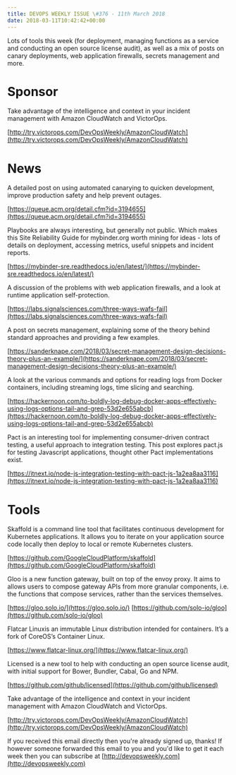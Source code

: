 ```yaml
---
title: DEVOPS WEEKLY ISSUE \#376 - 11th March 2018 
date: 2018-03-11T10:42:42+00:00
---
```


Lots of tools this week (for deployment, managing functions as a service and conducting an open source license audit), as well as a mix of posts on canary deployments, web application firewalls, secrets management and more.


Sponsor
======

Take advantage of the intelligence and context in your incident management with Amazon CloudWatch and VictorOps.

[http://try.victorops.com/DevOpsWeekly/AmazonCloudWatch](http://try.victorops.com/DevOpsWeekly/AmazonCloudWatch)


News
====

A detailed post on using automated canarying to quicken development, improve production safety and help prevent outages.

[https://queue.acm.org/detail.cfm?id=3194655](https://queue.acm.org/detail.cfm?id=3194655)


Playbooks are always interesting, but generally not public. Which makes this Site Reliability Guide for mybinder.org worth mining for ideas - lots of details on deployment, accessing metrics, useful snippets and incident reports.

[https://mybinder-sre.readthedocs.io/en/latest/](https://mybinder-sre.readthedocs.io/en/latest/)


A discussion of the problems with web application firewalls, and a look at runtime application self-protection.

[https://labs.signalsciences.com/three-ways-wafs-fail](https://labs.signalsciences.com/three-ways-wafs-fail)


A post on secrets management, explaining some of the theory behind standard approaches and providing a few examples.

[https://sanderknape.com/2018/03/secret-management-design-decisions-theory-plus-an-example/](https://sanderknape.com/2018/03/secret-management-design-decisions-theory-plus-an-example/)


A look at the various commands and options for reading logs from Docker containers, including streaming logs, time slicing and searching.

[https://hackernoon.com/to-boldly-log-debug-docker-apps-effectively-using-logs-options-tail-and-grep-53d2e655abcb](https://hackernoon.com/to-boldly-log-debug-docker-apps-effectively-using-logs-options-tail-and-grep-53d2e655abcb)


Pact is an interesting tool for implementing consumer-driven contract testing, a useful approach to integration testing. This post explores pact.js for testing Javascript applications, thought other Pact implementations exist.

[https://itnext.io/node-js-integration-testing-with-pact-js-1a2ea8aa3116](https://itnext.io/node-js-integration-testing-with-pact-js-1a2ea8aa3116)


Tools
=====

Skaffold is a command line tool that facilitates continuous development for Kubernetes applications. It allows you to iterate on your application source code locally then deploy to local or remote Kubernetes clusters.

[https://github.com/GoogleCloudPlatform/skaffold](https://github.com/GoogleCloudPlatform/skaffold)


Gloo is a new function gateway, built on top of the envoy proxy. It aims to allows users to compose gateway APIs from more granular components, i.e. the functions that compose services, rather than the services themselves.

[https://gloo.solo.io/](https://gloo.solo.io/)
[https://github.com/solo-io/gloo](https://github.com/solo-io/gloo)


Flatcar Linuxis an immutable Linux distribution intended for containers. It’s a fork of CoreOS’s Container Linux.

[https://www.flatcar-linux.org/](https://www.flatcar-linux.org/)


Licensed is a new tool to help with conducting an open source license audit, with initial support for Bower, Bundler, Cabal, Go and NPM.

[https://github.com/github/licensed](https://github.com/github/licensed)



Take advantage of the intelligence and context in your incident management with Amazon CloudWatch and VictorOps.

[http://try.victorops.com/DevOpsWeekly/AmazonCloudWatch](http://try.victorops.com/DevOpsWeekly/AmazonCloudWatch)



If you received this email directly then you're already signed up, thanks! If however someone forwarded this email to you and you'd like to get it each week then you can subscribe at [http://devopsweekly.com](http://devopsweekly.com)

